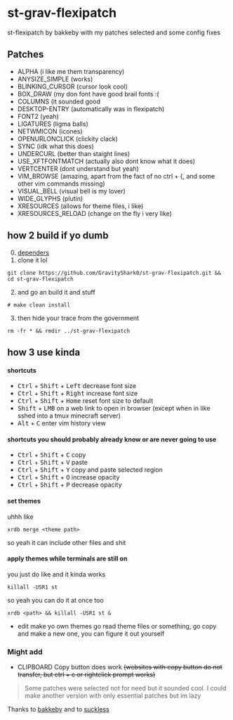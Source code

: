 # st-grav-flexipatch
st-flexipatch by bakkeby with my patches selected and some config fixes

## Patches
- ALPHA (i like me them transparency)
- ANYSIZE_SIMPLE (works)
- BLINKING_CURSOR (cursor look cool)
- BOX_DRAW (my don font have good brail fonts :(
- COLUMNS (it sounded good
- DESKTOP-ENTRY (automatically was in flexipatch)
- FONT2 (yeah)
- LIGATURES (ligma balls)
- NETWMICON (icones)
- OPENURLONCLICK (clickity clack)
- SYNC (idk what this does)
- UNDERCURL (better than staight lines)
- USE_XFTFONTMATCH (actually also dont know what it does)
- VERTCENTER (dont understand but yeah)
- VIM_BROWSE (amazing, apart from the fact of no ctrl + {, and some other vim commands missing)
- VISUAL_BELL (visual bell is my lover) 
- WIDE_GLYPHS (plutin)
- XRESOURCES (allows for theme files, i like)
- XRESOURCES_RELOAD (change on the fly i very like)

## how 2 build if yo dumb
0. [dependers](https://github.com/siduck/st#dependencies)
1. clone it lol
```
git clone https://github.com/GravityShark0/st-grav-flexipatch.git && cd st-grav-flexipatch
```
2. and go an build it and stuff
```
# make clean install
```
3. then hide your trace from the government
```
rm -fr * && rmdir ../st-grav-flexipatch
```
## how 3 use kinda
#### shortcuts
- <kbd>Ctrl</kbd> + <kbd>Shift</kbd> + <kbd>Left</kbd> decrease font size
- <kbd>Ctrl</kbd> + <kbd>Shift</kbd> + <kbd>Right</kbd> increase font size
- <kbd>Ctrl</kbd> + <kbd>Shift</kbd> + <kbd>Home</kbd> reset font size to default
- <kbd>Shift</kbd> + <kbd>LMB</kbd> on a web link to open in browser (except when in like sshed into a tmux minecraft server)
- <kbd>Alt</kbd> + <kbd>C</kbd> enter vim history view

#### shortcuts you should probably already know or are never going to use
- <kbd>Ctrl</kbd> + <kbd>Shift</kbd> + <kbd>C</kbd> copy
- <kbd>Ctrl</kbd> + <kbd>Shift</kbd> + <kbd>V</kbd> paste 
- <kbd>Ctrl</kbd> + <kbd>Shift</kbd> + <kbd>Y</kbd> copy and paste selected region
- <kbd>Ctrl</kbd> + <kbd>Shift</kbd> + <kbd>O</kbd> increase opacity
- <kbd>Ctrl</kbd> + <kbd>Shift</kbd> + <kbd>P</kbd> decrease opacity


#### set themes
uhhh like
```
xrdb merge <theme path>
```
so yeah it can include other files and shit
#### apply themes while terminals are still on
you just do like and it kinda works
```
killall -USR1 st
```
so yeah you can do it at once too
```
xrdb <path> && killall -USR1 st &
```
- edit make yo own themes
go read theme files or something, go copy and make a new one, you can figure it out yourself 


### Might add
- CLIPBOARD Copy button does work ~~(websites with copy button do not transfer, but ctrl + c or rightclick prompt works)~~ 

> Some patches were selected not for need but it sounded cool. I could make another version with only essential patches but im lazy

Thanks to [bakkeby](https://github.com/bakkeby/st-flexipatch) and to [suckless](https://st.suckless.org/)
